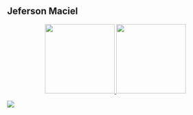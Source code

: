 ## Jeferson Maciel



<div align="center">
  <a href="https://https://github.com/Jeferson-Maciel">
  <img height="162em" src="https://github-readme-stats.vercel.app/api?username=Jeferson-Maciel&show_icons=true&theme=dark&include_all_commits=true&count_private=true"/>
  <img height="162em" src="https://github-readme-stats.vercel.app/api/top-langs/?username=Jeferson-Maciel&layout=compact&langs_count=7&theme=dark"/>
</div>
  
  <a href="https://www.linkedin.com/in/jeferson-maciel/" target="_blank"><img src="https://img.shields.io/badge/-LinkedIn-%230077B5?style=for-the-badge&logo=linkedin&logoColor=white" target="_blank"></a> 
  
  
